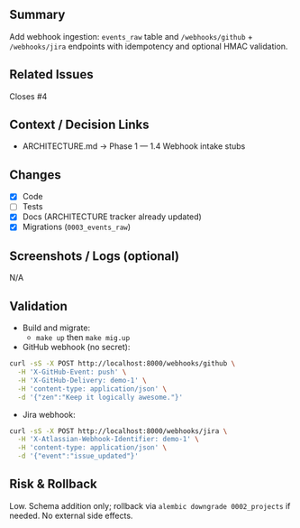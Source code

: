 ## Summary

Add webhook ingestion: `events_raw` table and `/webhooks/github` + `/webhooks/jira` endpoints with idempotency and optional HMAC validation.

## Related Issues

Closes #4

## Context / Decision Links

- ARCHITECTURE.md → Phase 1 — 1.4 Webhook intake stubs

## Changes

- [x] Code
- [ ] Tests
- [x] Docs (ARCHITECTURE tracker already updated)
- [x] Migrations (`0003_events_raw`)

## Screenshots / Logs (optional)

N/A

## Validation

- Build and migrate:
  - `make up` then `make mig.up`
- GitHub webhook (no secret):

```bash
curl -sS -X POST http://localhost:8000/webhooks/github \
  -H 'X-GitHub-Event: push' \
  -H 'X-GitHub-Delivery: demo-1' \
  -H 'content-type: application/json' \
  -d '{"zen":"Keep it logically awesome."}'
```

- Jira webhook:

```bash
curl -sS -X POST http://localhost:8000/webhooks/jira \
  -H 'X-Atlassian-Webhook-Identifier: demo-1' \
  -H 'content-type: application/json' \
  -d '{"event":"issue_updated"}'
```

## Risk & Rollback

Low. Schema addition only; rollback via `alembic downgrade 0002_projects` if needed. No external side effects.
